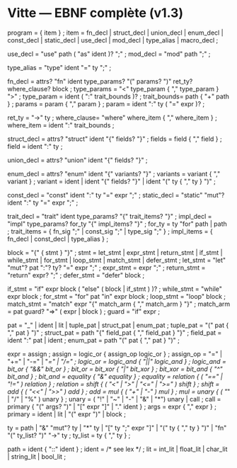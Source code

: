 # Vitte — EBNF complète (v1.3)

program     = { item } ;
item        = fn_decl | struct_decl | union_decl | enum_decl | const_decl | static_decl | use_decl | mod_decl | type_alias | macro_decl ;

use_decl    = "use" path ( "as" ident )? ";" ;
mod_decl    = "mod" path ";" ;

type_alias  = "type" ident "=" ty ";" ;

fn_decl     = attrs? "fn" ident type_params? "(" params? ")" ret_ty? where_clause? block ;
type_params = "<" type_param { "," type_param } ">" ;
type_param  = ident ( ":" trait_bounds )? ;
trait_bounds= path { "+" path } ;
params      = param { "," param } ;
param       = ident ":" ty ( "=" expr )? ;

ret_ty      = "->" ty ;
where_clause= "where" where_item { "," where_item } ;
where_item  = ident ":" trait_bounds ;

struct_decl = attrs? "struct" ident "{" fields? "}" ;
fields      = field { "," field } ;
field       = ident ":" ty ;

union_decl  = attrs? "union" ident "{" fields? "}" ;

enum_decl   = attrs? "enum" ident "{" variants? "}" ;
variants    = variant { "," variant } ;
variant     = ident | ident "{" fields? "}" | ident "(" ty { "," ty } ")" ;

const_decl  = "const" ident ":" ty "=" expr ";" ;
static_decl = "static" "mut"? ident ":" ty "=" expr ";" ;

trait_decl  = "trait" ident type_params? "{" trait_items? "}" ;
impl_decl   = "impl" type_params? for_ty "{" impl_items? "}" ;
for_ty      = ty "for" path | path ;
trait_items = { fn_sig ";" | const_sig ";" | type_sig ";" } ;
impl_items  = { fn_decl | const_decl | type_alias } ;

block       = "{" { stmt } "}" ;
stmt        = let_stmt | expr_stmt | return_stmt | if_stmt | while_stmt | for_stmt | loop_stmt | match_stmt | defer_stmt ;
let_stmt    = "let" "mut"? pat ":"? ty? "=" expr ";" ;
expr_stmt   = expr ";" ;
return_stmt = "return" expr? ";" ;
defer_stmt  = "defer" block ;

if_stmt     = "if" expr block ( "else" ( block | if_stmt ) )? ;
while_stmt  = "while" expr block ;
for_stmt    = "for" pat "in" expr block ;
loop_stmt   = "loop" block ;
match_stmt  = "match" expr "{" match_arm { "," match_arm } "}" ;
match_arm   = pat guard? "=>" ( expr | block ) ;
guard       = "if" expr ;

pat         = "_" | ident | lit | tuple_pat | struct_pat | enum_pat ;
tuple_pat   = "(" pat { "," pat } ")" ;
struct_pat  = path "{" field_pat { "," field_pat } "}" ;
field_pat   = ident ":" pat | ident ;
enum_pat    = path "(" pat { "," pat } ")" ;

expr        = assign ;
assign      = logic_or { assign_op logic_or } ;
assign_op   = "=" | "+=" | "-=" | "*=" | "/=" ;
logic_or    = logic_and { "||" logic_and } ;
logic_and   = bit_or    { "&&" bit_or } ;
bit_or      = bit_xor   { "|"  bit_xor } ;
bit_xor     = bit_and   { "^"  bit_and } ;
bit_and     = equality  { "&"  equality } ;
equality    = relation  { ( "==" | "!=" ) relation } ;
relation    = shift     { ( "<" | ">" | "<=" | ">=" ) shift } ;
shift       = add       { ( "<<" | ">>" ) add } ;
add         = mul       { ( "+" | "-" ) mul } ;
mul         = unary     { ( "*" | "/" | "%" ) unary } ;
unary       = ( "!" | "~" | "-" | "&" | "*") unary | call ;
call        = primary { "(" args? ")" | "[" expr "]" | "." ident } ;
args        = expr { "," expr } ;
primary     = ident | lit | "(" expr ")" | block ;

ty          = path | "&" "mut"? ty | "*" ty | "[" ty ";" expr "]" | "(" ty { "," ty } ")" | "fn" "(" ty_list? ")" "->" ty ;
ty_list     = ty { "," ty } ;

path        = ident { "::" ident } ;
ident       = /* see lex */ ;
lit         = int_lit | float_lit | char_lit | string_lit | bool_lit ;

